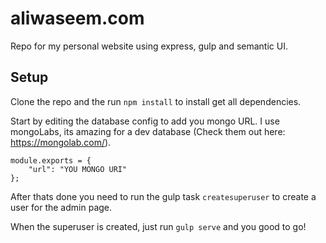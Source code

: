 # aliwaseem.com

Repo for my personal website using express, gulp and semantic UI.

## Setup 

Clone the repo and the run `npm install` to install get all dependencies.

Start by editing the database config to add you mongo URL. I use mongoLabs, its amazing for a dev database (Check them out here: https://mongolab.com/).

```
module.exports = {
    "url": "YOU MONGO URI"
};
```

After thats done you need to run the gulp task `createsuperuser` to create a user for the admin page.

When the superuser is created, just run `gulp serve` and you good to go!

